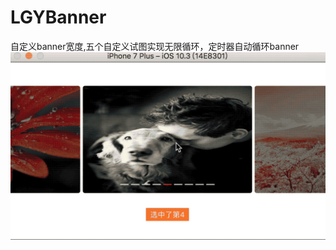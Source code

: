 # LGYBanner
自定义banner宽度,五个自定义试图实现无限循环，定时器自动循环banner
![image](https://github.com/Coderplayer/LGYBanner/blob/cdee4243c31bac631e3a1b367fdb6a421748f541/ScreenShot/2017-06-12-21_47_10.gif?raw=true)
